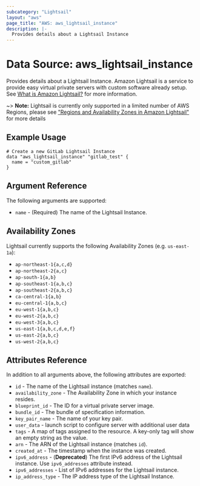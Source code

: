 ```yaml
---
subcategory: "Lightsail"
layout: "aws"
page_title: "AWS: aws_lightsail_instance"
description: |-
  Provides details about a Lightsail Instance
---
```


# Data Source: aws_lightsail_instance

Provides details about a Lightsail Instance. Amazon Lightsail is a service to provide easy virtual private servers
with custom software already setup. See [What is Amazon Lightsail?](https://lightsail.aws.amazon.com/ls/docs/getting-started/article/what-is-amazon-lightsail)
for more information.

~> **Note:** Lightsail is currently only supported in a limited number of AWS Regions, please see ["Regions and Availability Zones in Amazon Lightsail"](https://lightsail.aws.amazon.com/ls/docs/overview/article/understanding-regions-and-availability-zones-in-amazon-lightsail) for more details

## Example Usage

```hcl
# Create a new GitLab Lightsail Instance
data "aws_lightsail_instance" "gitlab_test" {
  name = "custom_gitlab"
}
```

## Argument Reference

The following arguments are supported:

* `name` - (Required) The name of the Lightsail Instance.

## Availability Zones
Lightsail currently supports the following Availability Zones (e.g. `us-east-1a`):

- `ap-northeast-1{a,c,d}`
- `ap-northeast-2{a,c}`
- `ap-south-1{a,b}`
- `ap-southeast-1{a,b,c}`
- `ap-southeast-2{a,b,c}`
- `ca-central-1{a,b}`
- `eu-central-1{a,b,c}`
- `eu-west-1{a,b,c}`
- `eu-west-2{a,b,c}`
- `eu-west-3{a,b,c}`
- `us-east-1{a,b,c,d,e,f}`
- `us-east-2{a,b,c}`
- `us-west-2{a,b,c}`

## Attributes Reference

In addition to all arguments above, the following attributes are exported:

* `id` - The name of the Lightsail instance (matches `name`).
* `availability_zone` - The Availability Zone in which your instance resides.
* `blueprint_id` - The ID for a virtual private server image.
* `bundle_id` - The bundle of specification information.
* `key_pair_name` - The name of your key pair.
* `user_data` - launch script to configure server with additional user data
* `tags` - A map of tags assigned to the resource. A key-only tag will show an empty string as the value.
* `arn` - The ARN of the Lightsail instance (matches `id`).
* `created_at` - The timestamp when the instance was created.
* `ipv6_address` - (**Deprecated**) The first IPv6 address of the Lightsail instance. Use `ipv6_addresses` attribute instead.
* `ipv6_addresses` - List of IPv6 addresses for the Lightsail instance.
* `ip_address_type` - The IP address type of the Lightsail Instance.
